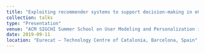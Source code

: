 ```yaml
---
title: "Exploiting recommender systems to support decision-making in eCoaching platforms"
collection: talks
type: "Presentation"
venue: "ACM SIGCHI Summer School on User Modeling and Personalization in Urban Computing"
date: 2019-09-11
location: "Eurecat – Technology Centre of Catalonia, Barcelona, Spain"
---
```

